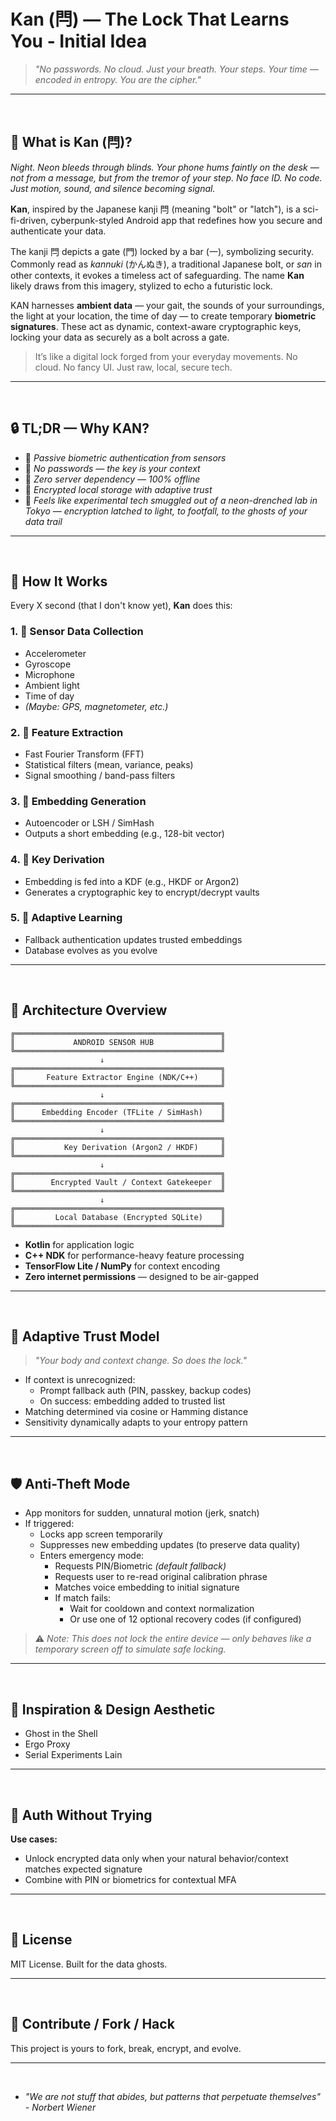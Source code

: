 # Kan (閂) — The Lock That Learns You - Initial Idea

> *"No passwords. No cloud. Just your breath. Your steps. Your time — encoded in entropy. You are the cipher."*

---
<br>

## 🧬 What is Kan (閂)?

*Night. Neon bleeds through blinds. Your phone hums faintly on the desk — not from a message, but from the tremor of your step. No face ID. No code. Just motion, sound, and silence becoming signal.*

**Kan**, inspired by the Japanese kanji 閂 (meaning "bolt" or "latch"), is a sci-fi-driven, cyberpunk-styled Android app that redefines how you secure and authenticate your data.

The kanji 閂 depicts a gate (門) locked by a bar (一), symbolizing security. Commonly read as *kannuki* (かんぬき), a traditional Japanese bolt, or *san* in other contexts, it evokes a timeless act of safeguarding. The name **Kan** likely draws from this imagery, stylized to echo a futuristic lock.

KAN harnesses **ambient data** — your gait, the sounds of your surroundings, the light at your location, the time of day — to create temporary **biometric signatures**. These act as dynamic, context-aware cryptographic keys, locking your data as securely as a bolt across a gate.

> It’s like a digital lock forged from your everyday movements. No cloud. No fancy UI. Just raw, local, secure tech.

---
<br>

## 🔒 TL;DR — Why KAN?

- 🧠 *Passive biometric authentication from sensors*
- 🔐 *No passwords — the key is your context*
- 🚫 *Zero server dependency — 100% offline*
- 💾 *Encrypted local storage with adaptive trust*
- 🧪 *Feels like experimental tech smuggled out of a neon-drenched lab in Tokyo — encryption latched to light, to footfall, to the ghosts of your data trail*

---
<br>

## 🧠 How It Works

Every X second (that I don't know yet), **Kan** does this:

### 1. 📡 Sensor Data Collection
- Accelerometer
- Gyroscope
- Microphone
- Ambient light
- Time of day
- *(Maybe: GPS, magnetometer, etc.)*

### 2. 🧪 Feature Extraction
- Fast Fourier Transform (FFT)
- Statistical filters (mean, variance, peaks)
- Signal smoothing / band-pass filters

### 3. 🧬 Embedding Generation
- Autoencoder or LSH / SimHash
- Outputs a short embedding (e.g., 128-bit vector)

### 4. 🔑 Key Derivation
- Embedding is fed into a KDF (e.g., HKDF or Argon2)
- Generates a cryptographic key to encrypt/decrypt vaults

### 5. 🤖 Adaptive Learning
- Fallback authentication updates trusted embeddings
- Database evolves as you evolve

---
<br>

## 🧩 Architecture Overview

```
╔══════════════════════════════════════════════╗
║             ANDROID SENSOR HUB               ║
╚══════════════════════════════════════════════╝
                    ↓
╔══════════════════════════════════════════════╗
║       Feature Extractor Engine (NDK/C++)     ║
╚══════════════════════════════════════════════╝
                    ↓
╔══════════════════════════════════════════════╗
║      Embedding Encoder (TFLite / SimHash)    ║
╚══════════════════════════════════════════════╝
                    ↓
╔══════════════════════════════════════════════╗
║           Key Derivation (Argon2 / HKDF)     ║
╚══════════════════════════════════════════════╝
                    ↓
╔══════════════════════════════════════════════╗
║        Encrypted Vault / Context Gatekeeper  ║
╚══════════════════════════════════════════════╝
                    ↓
╔══════════════════════════════════════════════╗
║         Local Database (Encrypted SQLite)    ║
╚══════════════════════════════════════════════╝
```

- **Kotlin** for application logic
- **C++ NDK** for performance-heavy feature processing
- **TensorFlow Lite / NumPy** for context encoding
- **Zero internet permissions** — designed to be air-gapped

---
<br>

## 🧠 Adaptive Trust Model

> *"Your body and context change. So does the lock."*

- If context is unrecognized:
  - Prompt fallback auth (PIN, passkey, backup codes)  
  - On success: embedding added to trusted list
- Matching determined via cosine or Hamming distance  
- Sensitivity dynamically adapts to your entropy pattern

---
<br>

## 🛡️ Anti-Theft Mode

- App monitors for sudden, unnatural motion (jerk, snatch)
- If triggered:
  - Locks app screen temporarily
  - Suppresses new embedding updates (to preserve data quality)
  - Enters emergency mode:
    - Requests PIN/Biometric *(default fallback)*
    - Requests user to re-read original calibration phrase
    - Matches voice embedding to initial signature
    - If match fails:
      - Wait for cooldown and context normalization
      - Or use one of 12 optional recovery codes (if configured)

> ⚠️ *Note: This does not lock the entire device — only behaves like a temporary screen off to simulate safe locking.*

---
<br>

## 🌌 Inspiration & Design Aesthetic

- Ghost in the Shell
- Ergo Proxy
- Serial Experiments Lain

---
<br>

## 👤 Auth Without Trying

**Use cases:**

- Unlock encrypted data only when your natural behavior/context matches expected signature
- Combine with PIN or biometrics for contextual MFA

---
<br>

## 🧾 License

MIT License. Built for the data ghosts.

---
<br>

## 📡 Contribute / Fork / Hack

This project is yours to fork, break, encrypt, and evolve.

---
<br>

- *"We are not stuff that abides, but patterns that perpetuate themselves" - Norbert Wiener*

